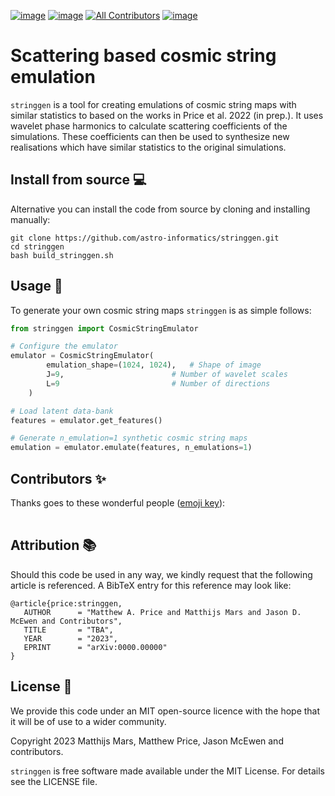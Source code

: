 [![image](https://img.shields.io/badge/License-MIT-yellow.svg)](https://opensource.org/licenses/MIT)
[![image](http://img.shields.io/badge/arXiv-xxxx.xxxxx-orange.svg?style=flat)](https://arxiv.org/abs/xxxx.xxxxx)<!-- ALL-CONTRIBUTORS-BADGE:START - Do not remove or modify this section -->
[![All Contributors](https://img.shields.io/badge/all_contributors-6-orange.svg?style=flat-square)](#contributors-) <!-- ALL-CONTRIBUTORS-BADGE:END --> 
[![image](https://img.shields.io/badge/code%20style-black-000000.svg)](https://github.com/psf/black)

# Scattering based cosmic string emulation

`stringgen` is a tool for creating emulations of cosmic string maps with similar statistics to based on the works in Price et al. 2022 (in prep.). It uses wavelet phase harmonics to calculate scattering coefficients of the simulations. These coefficients can then be used to synthesize new realisations which have similar statistics to the original simulations. 

## Install from source :computer:
Alternative you can install the code from source by cloning and installing manually:

```
git clone https://github.com/astro-informatics/stringgen.git
cd stringgen
bash build_stringgen.sh
```

## Usage :rocket:

To generate your own cosmic string maps `stringgen` is as simple follows:

``` python
from stringgen import CosmicStringEmulator

# Configure the emulator
emulator = CosmicStringEmulator(
        emulation_shape=(1024, 1024),   # Shape of image
        J=9,                        # Number of wavelet scales
        L=9                         # Number of directions
    )

# Load latent data-bank
features = emulator.get_features()

# Generate n_emulation=1 synthetic cosmic string maps
emulation = emulator.emulate(features, n_emulations=1)
```

## Contributors ✨

Thanks goes to these wonderful people ([emoji
key](https://allcontributors.org/docs/en/emoji-key)):
<!-- ALL-CONTRIBUTORS-LIST:START - Do not remove or modify this section -->
<!-- prettier-ignore-start -->
<!-- markdownlint-disable -->
<table>
  <tbody>
    <tr>
    </tr>
  </tbody>
</table>

<!-- markdownlint-restore -->
<!-- prettier-ignore-end -->

<!-- ALL-CONTRIBUTORS-LIST:END -->

## Attribution :books: 
Should this code be used in any way, we kindly request that the following article is
referenced. A BibTeX entry for this reference may look like:

``` 
@article{price:stringgen, 
   AUTHOR      = "Matthew A. Price and Matthijs Mars and Jason D. McEwen and Contributors",
   TITLE       = "TBA",
   YEAR        = "2023",
   EPRINT      = "arXiv:0000.00000"        
}
```

## License :memo:

We provide this code under an MIT open-source licence with the hope that
it will be of use to a wider community.

Copyright 2023 Matthijs Mars, Matthew Price, Jason McEwen and contributors.

`stringgen` is free software made available under the MIT License. For
details see the LICENSE file.
